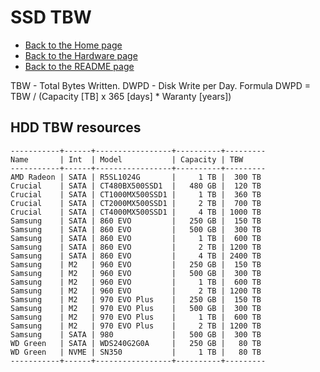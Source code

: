 # SSD TBW

- [Back to the Home page](../../README.md)
- [Back to the Hardware page](../README.md)
- [Back to the README page](README.md)

TBW - Total Bytes Written.
DWPD - Disk Write per Day.
Formula DWPD = TBW / (Capacity [TB] x 365 [days] * Waranty [years])

## HDD TBW resources
```
-----------+------+-----------------+----------+---------
Name       | Int  | Model           | Capacity | TBW
-----------+------+-----------------+----------+---------
AMD Radeon | SATA | R5SL1024G       |     1 TB |  300 TB
Crucial    | SATA | CT480BX500SSD1  |   480 GB |  120 TB
Crucial    | SATA | CT1000MX500SSD1 |     1 TB |  360 TB
Crucial    | SATA | CT2000MX500SSD1 |     2 TB |  700 TB
Crucial    | SATA | CT4000MX500SSD1 |     4 TB | 1000 TB
Samsung    | SATA | 860 EVO         |   250 GB |  150 TB
Samsung    | SATA | 860 EVO         |   500 GB |  300 TB
Samsung    | SATA | 860 EVO         |     1 TB |  600 TB
Samsung    | SATA | 860 EVO         |     2 TB | 1200 TB
Samsung    | SATA | 860 EVO         |     4 TB | 2400 TB
Samsung    | M2   | 960 EVO         |   250 GB |  150 TB
Samsung    | M2   | 960 EVO         |   500 GB |  300 TB
Samsung    | M2   | 960 EVO         |     1 TB |  600 TB
Samsung    | M2   | 960 EVO         |     2 TB | 1200 TB
Samsung    | M2   | 970 EVO Plus    |   250 GB |  150 TB
Samsung    | M2   | 970 EVO Plus    |   500 GB |  300 TB
Samsung    | M2   | 970 EVO Plus    |     1 TB |  600 TB
Samsung    | M2   | 970 EVO Plus    |     2 TB | 1200 TB
Samsung    | SATA | 980             |   500 GB |  300 TB
WD Green   | SATA | WDS240G2G0A     |   250 GB |   80 TB
WD Green   | NVME | SN350           |     1 TB |   80 TB
-----------+------+-----------------+----------+---------
```
